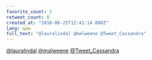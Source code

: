 ```yaml
---
favorite_count: 1
retweet_count: 0
created_at: "2018-06-25T12:41:14.000Z"
lang: qam
full_text: "@lauralindal @malweene @Tweet_Cassandra"
---
```


[@lauralindal](https://twitter.com/lauralindal)
[@malweene](https://twitter.com/malweene)
[@Tweet_Cassandra](https://twitter.com/Tweet_Cassandra)

